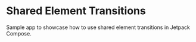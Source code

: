 # Shared Element Transitions

Sample app to showcase how to use shared element transitions in Jetpack Compose.